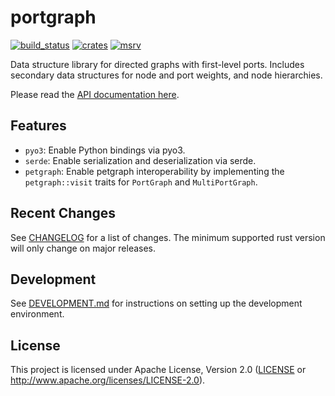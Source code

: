 portgraph
=========

[![build_status][]](https://github.com/CQCL/portgraph/actions)
[![crates][]](https://crates.io/crates/portgraph)
[![msrv][]](https://github.com/CQCL/portgraph)

Data structure library for directed graphs with first-level ports. Includes
secondary data structures for node and port weights, and node hierarchies.

Please read the [API documentation here][].

## Features

-   `pyo3`: Enable Python bindings via pyo3.
-   `serde`: Enable serialization and deserialization via serde.
-   `petgraph`: Enable petgraph interoperability by implementing the
    `petgraph::visit` traits for `PortGraph` and `MultiPortGraph`.

## Recent Changes

See [CHANGELOG][] for a list of changes. The minimum supported rust
version will only change on major releases.

## Development

See [DEVELOPMENT.md](DEVELOPMENT.md) for instructions on setting up the development environment.

## License

This project is licensed under Apache License, Version 2.0 ([LICENSE][] or http://www.apache.org/licenses/LICENSE-2.0).

  [API documentation here]: https://docs.rs/portgraph/
  [build_status]: https://github.com/CQCL/portgraph/workflows/Continuous%20integration/badge.svg?branch=main
  [crates]: https://img.shields.io/crates/v/portgraph
  [LICENSE]: LICENCE
  [msrv]: https://img.shields.io/badge/rust-1.70.0%2B-blue.svg?maxAge=3600
  [CHANGELOG]: CHANGELOG.md